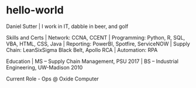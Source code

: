 # hello-world
Daniel Sutter
| I work in IT, dabble in beer, and golf

Skills and Certs
| Network: CCNA, CCENT
| Programming: Python, R, SQL, VBA, HTML, CSS, Java
| Reporting: PowerBI, Spotfire, ServiceNOW
| Supply Chain: LeanSixSigma Black Belt, Apollo RCA
| Automation: RPA

Education
| MS – Supply Chain Management, PSU 2017
| BS – Industrial Engineering, UW-Madison 2010 

Current Role - Ops @ Oxide Computer
